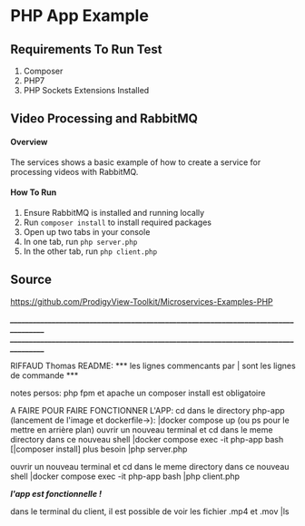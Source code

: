 # PHP App Example

## Requirements To Run Test
1. Composer
2. PHP7
3. PHP Sockets Extensions Installed


## Video Processing and RabbitMQ
#### Overview
The services shows a basic example of how to create a service for processing videos with RabbitMQ.

#### How To Run
1. Ensure RabbitMQ is installed and running locally
3. Run `composer install` to install required packages
4. Open up two tabs in your console
5. In one tab, run `php server.php`
6. In the other tab, run `php client.php`

## Source
<https://github.com/ProdigyView-Toolkit/Microservices-Examples-PHP>

***____________________________________________________________________________________***
***____________________________________________________________________________________***


RIFFAUD Thomas README:
*** les lignes commencants par | sont les lignes de commande ***

notes persos:
    php fpm et apache
    un composer install est obligatoire

A FAIRE POUR FAIRE FONCTIONNER L'APP:
cd dans le directory php-app
(lancement de l'image et dockerfile->):
|docker compose up (ou ps pour le mettre en arrière plan)
ouvrir un nouveau terminal et cd dans le meme directory
dans ce nouveau shell
|docker compose exec -it php-app bash
[|composer install] plus besoin
|php server.php

ouvrir un nouveau terminal et cd dans le meme directory
dans ce nouveau shell
|docker compose exec -it php-app bash
|php client.php

***l'app est fonctionnelle !***

dans le terminal du client, il est possible de voir les fichier .mp4 et .mov
|ls